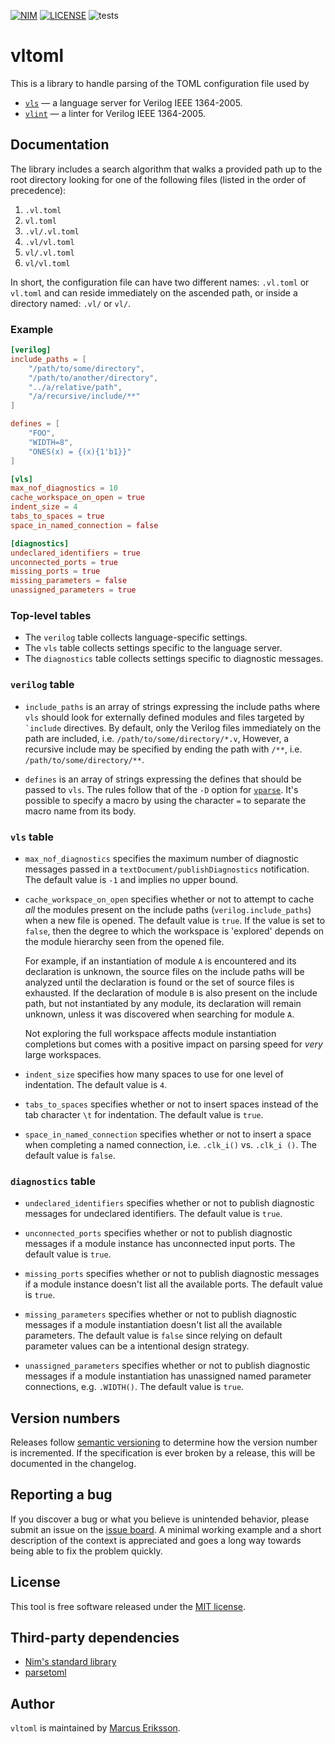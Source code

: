 [![NIM](https://img.shields.io/badge/Nim-1.4.0-orange.svg?style=flat-square)](https://nim-lang.org)
[![LICENSE](https://img.shields.io/badge/license-MIT-blue.svg?style=flat-square)](https://opensource.org/licenses/MIT)
![tests](https://github.com/sthenic/vltoml/workflows/tests/badge.svg)

# vltoml
This is a library to handle parsing of the TOML configuration file used by

- [`vls`](https://github.com/sthenic/vls) <span>&mdash;</span> a language server for Verilog IEEE 1364-2005.
- [`vlint`](https://github.com/sthenic/vlint) <span>&mdash;</span> a linter for Verilog IEEE 1364-2005.

## Documentation

The library includes a search algorithm that walks a provided path up to the root directory looking for one of the following files (listed in the order of precedence):

1. `.vl.toml`
2. `vl.toml`
3. `.vl/.vl.toml`
4. `.vl/vl.toml`
5. `vl/.vl.toml`
6. `vl/vl.toml`

In short, the configuration file can have two different names: `.vl.toml` or `vl.toml` and can reside immediately on the ascended path, or inside a directory named: `.vl/` or `vl/`.

### Example

```toml
[verilog]
include_paths = [
    "/path/to/some/directory",
    "/path/to/another/directory",
    "../a/relative/path",
    "/a/recursive/include/**"
]

defines = [
    "FOO",
    "WIDTH=8",
    "ONES(x) = {(x){1'b1}}"
]

[vls]
max_nof_diagnostics = 10
cache_workspace_on_open = true
indent_size = 4
tabs_to_spaces = true
space_in_named_connection = false

[diagnostics]
undeclared_identifiers = true
unconnected_ports = true
missing_ports = true
missing_parameters = false
unassigned_parameters = true
```

### Top-level tables

- The `verilog` table collects language-specific settings.
- The `vls` table collects settings specific to the language server.
- The `diagnostics` table collects settings specific to diagnostic messages.

### `verilog` table

- `include_paths` is an array of strings expressing the include paths where
  `vls` should look for externally defined modules and files targeted by ``
  `include`` directives. By default, only the Verilog files immediately on the
  path are included, i.e. `/path/to/some/directory/*.v`, However, a recursive
  include may be specified by ending the path with `/**`, i.e.
  `/path/to/some/directory/**`.

- `defines` is an array of strings expressing the defines that should be passed
  to `vls`. The rules follow that of the `-D` option for
  [`vparse`](https://github.com/sthenic/vparse). It's possible to specify a
  macro by using the character `=` to separate the macro name from its body.

### `vls` table

- `max_nof_diagnostics` specifies the maximum number of diagnostic messages
  passed in a `textDocument/publishDiagnostics` notification. The default value
  is `-1` and implies no upper bound.

- `cache_workspace_on_open` specifies whether or not to attempt to cache *all*
  the modules present on the include paths (`verilog.include_paths`) when a new
  file is opened. The default value is `true`. If the value is set to `false`,
  then the degree to which the workspace is 'explored' depends on the module
  hierarchy seen from the opened file.

  For example, if an instantiation of module `A` is encountered and its
  declaration is unknown, the source files on the include paths will be analyzed
  until the declaration is found or the set of source files is exhausted. If the
  declaration of module `B` is also present on the include path, but not
  instantiated by any module, its declaration will remain unknown, unless it was
  discovered when searching for module `A`.

  Not exploring the full workspace affects module instantiation completions but
  comes with a positive impact on parsing speed for *very* large workspaces.

- `indent_size` specifies how many spaces to use for one level of indentation.
  The default value is `4`.

- `tabs_to_spaces` specifies whether or not to insert spaces instead of the tab
  character `\t` for indentation. The default value is `true`.

- `space_in_named_connection` specifies whether or not to insert a space when
  completing a named connection, i.e. `.clk_i()` vs. `.clk_i ()`. The default
  value is `false`.

### `diagnostics` table

- `undeclared_identifiers` specifies whether or not to publish diagnostic
  messages for undeclared identifiers. The default value is `true`.

- `unconnected_ports` specifies whether or not to publish diagnostic messages if
  a module instance has unconnected input ports. The default value is `true`.

- `missing_ports` specifies whether or not to publish diagnostic messages if a
  module instance doesn't list all the available ports. The default value is
  `true`.

- `missing_parameters` specifies whether or not to publish diagnostic messages
  if a module instantiation doesn't list all the available parameters. The
  default value is `false` since relying on default parameter values can be a
  intentional design strategy.

- `unassigned_parameters` specifies whether or not to publish diagnostic
  messages if a module instantiation has unassigned named parameter connections,
  e.g. `.WIDTH()`. The default value is `true`.

## Version numbers
Releases follow [semantic versioning](https://semver.org/) to determine how the version number is incremented. If the specification is ever broken by a release, this will be documented in the changelog.

## Reporting a bug
If you discover a bug or what you believe is unintended behavior, please submit
an issue on the [issue board](https://github.com/sthenic/vltoml/issues). A
minimal working example and a short description of the context is appreciated
and goes a long way towards being able to fix the problem quickly.

## License
This tool is free software released under the [MIT license](https://opensource.org/licenses/MIT).

## Third-party dependencies

* [Nim's standard library](https://github.com/nim-lang/Nim)
* [parsetoml](https://github.com/NimParsers/parsetoml)

## Author
`vltoml` is maintained by [Marcus Eriksson](mailto:marcus.jr.eriksson@gmail.com).
